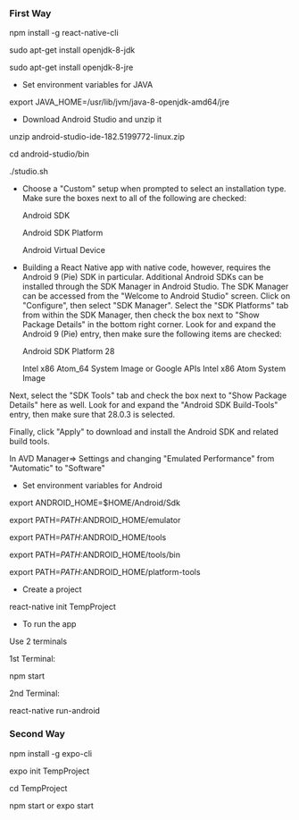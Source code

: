 ### First Way
npm install -g react-native-cli

sudo apt-get install openjdk-8-jdk

sudo apt-get install openjdk-8-jre

* Set environment variables for JAVA

export JAVA_HOME=/usr/lib/jvm/java-8-openjdk-amd64/jre


* Download Android Studio and unzip it

unzip android-studio-ide-182.5199772-linux.zip 

cd android-studio/bin

./studio.sh


* Choose a "Custom" setup when prompted to select an installation type. Make sure the boxes next to all of the following are checked:

    Android SDK

    Android SDK Platform

    Android Virtual Device


* Building a React Native app with native code, however, requires the Android 9 (Pie) SDK in particular. 
Additional Android SDKs can be installed through the SDK Manager in Android Studio.
The SDK Manager can be accessed from the "Welcome to Android Studio" screen. Click on "Configure", then select "SDK Manager". 
Select the "SDK Platforms" tab from within the SDK Manager, then check the box next to "Show Package Details" in the bottom right corner. Look for and expand the Android 9 (Pie) entry, then make sure the following items are checked:

    Android SDK Platform 28

    Intel x86 Atom_64 System Image or Google APIs Intel x86 Atom System Image

Next, select the "SDK Tools" tab and check the box next to "Show Package Details" here as well. Look for and expand the "Android SDK Build-Tools" entry, then make sure that 28.0.3 is selected.

Finally, click "Apply" to download and install the Android SDK and related build tools.

In AVD Manager=> Settings and changing "Emulated Performance" from "Automatic" to "Software"


* Set environment variables for Android

export ANDROID_HOME=$HOME/Android/Sdk

export PATH=$PATH:$ANDROID_HOME/emulator

export PATH=$PATH:$ANDROID_HOME/tools

export PATH=$PATH:$ANDROID_HOME/tools/bin

export PATH=$PATH:$ANDROID_HOME/platform-tools


* Create a project

react-native init TempProject

* To run the app

Use 2 terminals

1st Terminal:

npm start

2nd Terminal:

react-native run-android

### Second Way


npm install -g expo-cli

expo init TempProject

cd TempProject

npm start or expo start 
